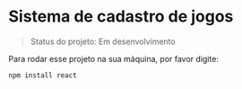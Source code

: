 <h1>Sistema de cadastro de jogos </h1>

>Status do projeto: Em desenvolvimento

Para rodar esse projeto na sua máquina, por favor digite:

```
npm install react
```

